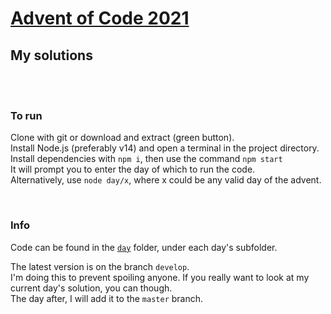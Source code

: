 # [Advent of Code 2021](https://adventofcode.com/2021)
## My solutions

<br><br>

### To run
Clone with git or download and extract (green button).  
Install Node.js (preferably v14) and open a terminal in the project directory.  
Install dependencies with `npm i`, then use the command `npm start`  
It will prompt you to enter the day of which to run the code.  
Alternatively, use `node day/x`, where x could be any valid day of the advent.

<br>

### Info
Code can be found in the [`day`](./day/) folder, under each day's subfolder.  
  
The latest version is on the branch `develop`.  
I'm doing this to prevent spoiling anyone. If you really want to look at my current day's solution, you can though.  
The day after, I will add it to the `master` branch.
